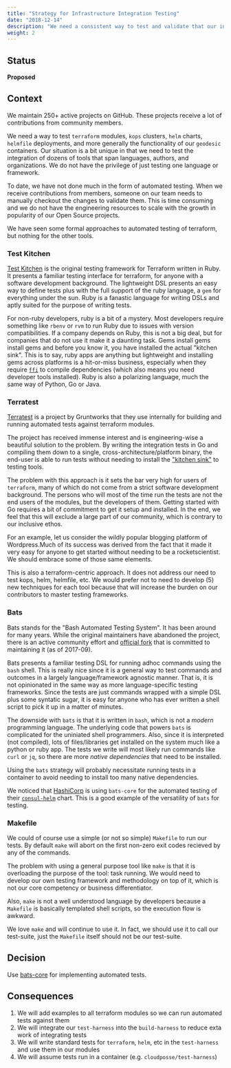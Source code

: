 ```yaml
---
title: "Strategy for Infrastructure Integration Testing"
date: "2018-12-14" 
description: "We need a consistent way to test and validate that our infrastructure automation (kops, helm, terraform modules, etc) are working correctly."
weight: 2
---
```


## Status

**Proposed**

## Context

We maintain 250+ active projects on GitHub. These projects receive a lot of contributions from community members. 

We need a way to test `terraform` modules, `kops` clusters, `helm` charts, `helmfile` deployments, and more generally the functionality of our `geodesic` containers.
Our situation is a bit unique in that we need to test the integration of dozens of tools that span languages, authors, and organizations. 
We do not have the privilege of just testing one language or framework.

To date, we have not done much in the form of automated testing. When we receive contributions from members, someone on our team needs to manually checkout the changes to validate them. This is time consuming and we do not have the engineering resources to scale with the growth in popularity of our Open Source projects.

We have seen some formal approaches to automated testing of terraform, but nothing for the other tools.

### Test Kitchen

[Test Kitchen](https://github.com/newcontext-oss/kitchen-terraform) is the original testing framework for Terraform written in Ruby. 
It presents a familiar testing interface for terraform, for anyone with a software development background. The lightweight DSL presents an 
easy way to define tests plus with the full support of the ruby language, a `gem` for everything under the sun. Ruby is a fanastic language
for writing DSLs and aptly suited for the purpose of writing tests.

For non-ruby developers, ruby is a bit of a mystery. Most developers require something like `rbenv` or `rvm` to run Ruby due to issues with version compatibilities. If a company depends on Ruby, this is not a big deal, but for companies that do not use it make it a daunting task. Gems install gems install gems and before you know it, you have installed the actual "kitchen sink". This is to say, ruby apps are anything but lightweight and installing gems across platforms is a hit-or-miss business, especially when they require [`ffi`](https://github.com/ffi/ffi) to compile dependencies (which also means you need developer tools installed). Ruby is also a polarizing language, much the same way of 
Python, Go or Java.


### Terratest

[Terratest](https://github.com/gruntwork-io/terratest) is a project by Gruntworks that they use internally for building and running automated tests against terraform modules. 

The project has received immense interest and is engineering-wise a beautiful solution to the problem. By writing the integration tests in Go and compiling them down to a single, cross-architecture/platform binary, the end-user is able to run tests without needing to install the ["kitchen sink"](https://en.wikipedia.org/wiki/Scope_creep) to testing tools.

The problem with this approach is it sets the bar very high for users of `terraform`, many of which do not come from a strict software development background.
The persons who will most of the time run the tests are not the end users of the modules, but the developers of them. Getting started with Go requires a bit of commitment to get it setup and installed. In the end, we feel that this will exclude a large part of our community, which is contrary to our inclusive ethos. 

For an example, let us consider the wildly popular blogging platform of Wordpress.Much of its success was derived from the fact that it made it very easy
for anyone to get started without needing to be a rocketscientist. We should embrace some of those same elements.  

This is also a terraform-centric approach. It does not address our need to test kops, helm, helmfile, etc. We would prefer not to need to develop (5) new
techniques for each tool because that will increase the burden on our contributors to master testing frameworks.

### Bats

Bats stands for the "Bash Automated Testing System". It has been around for many years. While the original maintainers have abandoned the project, there is an active community effort and [official fork](https://github.com/bats-core/bats-core) that is committed to maintaining it (as of 2017-09). 

Bats presents a familiar testing DSL for running adhoc commands using the `bash` shell. This is really nice since it is a general way to test commands 
and outcomes in a largely language/framework agnostic manner. That is, it is not opinionated in the same way as more language-specific testing frameworks. 
Since the tests are just commands wrapped with a simple DSL plus some syntatic sugar, it is easy for anyone who has ever written a shell script to pick it up
in a matter of minutes.

The downside with `bats` is that it is written in `bash`, which is not a *modern* programming language. The underlying code that powers `bats` is complicated
for the uniniated shell programmers. Also, since it is interpreted (not compiled), lots of files/libraries get installed on the system much like a python or ruby app. The tests we write will most likely run commands like `curl` or `jq`, so there are more *native dependencies* that need to be installed. 

Using the `bats` strategy will probably necessitate running tests in a container to avoid needing to install too many native dependencies. 

We noticed that [HashiCorp](https://www.hashicorp.com/) is using `bats-core` for the automated testing of their [`consul-helm`](https://github.com/hashicorp/consul-helm) chart. This is a good example of the versatility of `bats` for testing.


### Makefile

We could of course use a simple (or not so simple) `Makefile` to run our tests. By default `make` will abort on the first non-zero exit codes recieved by any of the commands. 

The problem with using a general purpose tool like `make` is that it is overloading the purpose of the tool: task running. We would need to develop
our own testing framework and methodology on top of it, which is not our core competency or business differentiator. 

Also, `make` is not a well understood language by developers because a `Makefile` is basically templated shell scripts, so the execution flow is awkward. 

We love `make` and will continue to use it. In fact, we should use it to call our test-suite, just the `Makefile` itself should not be our test-suite.


## Decision

Use [bats-core](https://github.com/bats-core/bats-core) for implementing automated tests.

## Consequences

1. We will add examples to all terraform modules so we can run automated tests against them
2. We will integrate our `test-harness` into the `build-harness` to reduce exta work of integrating tests
3. We will write standard tests for `terraform`, `helm`, etc in the `test-harness` and use them in our modules
4. We will assume tests run in a container (e.g. `cloudposse/test-harness`)

 
